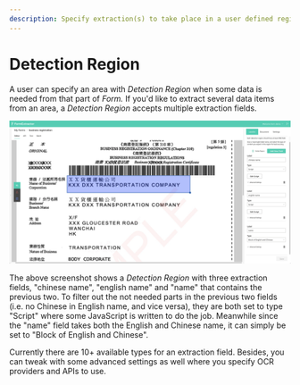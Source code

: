 ```yaml
---
description: Specify extraction(s) to take place in a user defined region.
---
```


# Detection Region

A user can specify an area with _Detection Region_ when some data is needed from that part of _Form._ If you'd like to extract several data items from an area, a _Detection Region_ accepts multiple extraction fields.

![](../../.gitbook/assets/screenshot-2020-09-16-at-3.53.51-pm.png)

The above screenshot shows a _Detection Region_ with three extraction fields, "chinese name", "english name" and "name" that contains the previous two. To filter out the not needed parts in the previous two fields \(i.e. no Chinese in English name, and vice versa\), they are both set to type "Script" where some JavaScript is written to do the job. Meanwhile since the "name" field takes both the English and Chinese name, it can simply be set to "Block of English and Chinese".

Currently there are 10+ available types for an extraction field. Besides, you can tweak with some advanced settings as well where you specify OCR providers and APIs to use.


